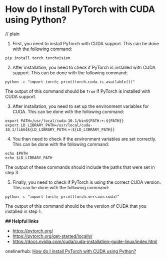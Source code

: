 # How do I install PyTorch with CUDA using Python?
// plain

1. First, you need to install PyTorch with CUDA support. This can be done with the following command:
```
pip install torch torchvision
```

2. After installation, you need to check if PyTorch is installed with CUDA support. This can be done with the following command:
```
python -c "import torch; print(torch.cuda.is_available())"
```

The output of this command should be `True` if PyTorch is installed with CUDA support.

3. After installation, you need to set up the environment variables for CUDA. This can be done with the following command:
```
export PATH=/usr/local/cuda-10.1/bin${PATH:+:${PATH}}
export LD_LIBRARY_PATH=/usr/local/cuda-10.1/lib64${LD_LIBRARY_PATH:+:${LD_LIBRARY_PATH}}
```

4. You then need to check if the environment variables are set correctly. This can be done with the following command:
```
echo $PATH
echo $LD_LIBRARY_PATH
```

The output of these commands should include the paths that were set in step 3.

5. Finally, you need to check if PyTorch is using the correct CUDA version. This can be done with the following command:
```
python -c "import torch; print(torch.version.cuda)"
```

The output of this command should be the version of CUDA that you installed in step 1.

**## Helpful links**
- https://pytorch.org/
- https://pytorch.org/get-started/locally/
- https://docs.nvidia.com/cuda/cuda-installation-guide-linux/index.html

onelinerhub: [How do I install PyTorch with CUDA using Python?](https://onelinerhub.com/python-pytorch/how-do-i-install-pytorch-with-cuda-using-python)